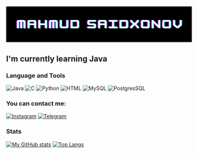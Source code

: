 ![Header](https://github.com/MahmudSaidxonov/MahmudSaidxonov/blob/main/assets/Screenshot%20from%202023-01-05%2011-08-18.png)

## I'm currently learning Java

### Language and Tools
![Java](https://img.shields.io/badge/-Java-080808?style=for-the-badge&logo=Java)
![C](https://img.shields.io/badge/-C-080808?style=for-the-badge&logo=C)
![Python](https://img.shields.io/badge/-Python-080808?style=for-the-badge&logo=Python)
![HTML](https://img.shields.io/badge/-HTML-080808?style=for-the-badge&logo=HTML5)
![MySQL](https://img.shields.io/badge/-MySQL-080808?style=for-the-badge&logo=MySQL)
![PostgresSQL](https://img.shields.io/badge/-PostgreSQL-080808?style=for-the-badge&logo=PostgreSQL)


### You can contact me:
[![Instagram](https://img.shields.io/badge/-Instagram-080808?style=for-the-badge&logo=Instagram)](https://www.instagram.com/mahmud.s___)
[![Telegram](https://img.shields.io/badge/-Telegram-080808?style=for-the-badge&logo=Telegram)](https://t.me/mahmud_s)

### Stats
[![My GitHub stats](https://github-readme-stats.vercel.app/api?username=MahmudSaidxonov&show_icons=true&theme=tokyonight)](https://github.com/MahmudSaidxonov/github-readme-stats#gh-tokyonight-mode-only)
[![Top Langs](https://github-readme-stats.vercel.app/api/top-langs/?username=MahmudSaidxonov&layout=compact&theme=tokyonight)](https://github.com/MahmudSaidxonov/github-readme-stats#gh-tokyonight-mode-only)
